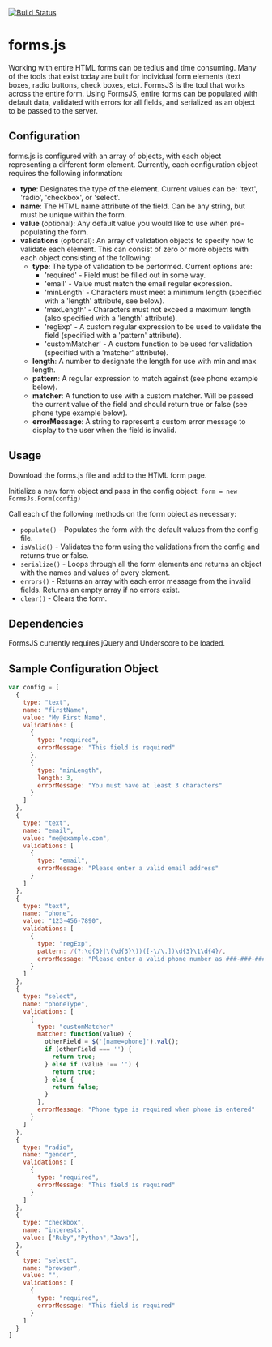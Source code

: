 [![Build Status](https://travis-ci.org/MikeDanaher/forms.js.svg?branch=master)](https://travis-ci.org/MikeDanaher/forms.js)

# forms.js

Working with entire HTML forms can be tedius and time consuming. Many of the tools that exist today are built for individual form elements (text boxes, radio buttons, check boxes, etc). FormsJS is the tool that works across the entire form. Using FormsJS, entire forms can be populated with default data, validated with errors for all fields, and serialized as an object to be passed to the server.

## Configuration

forms.js is configured with an array of objects, with each object representing a different form element. Currently, each configuration object requires the following information:

* **type**: Designates the type of the element. Current values can be: 'text', 'radio', 'checkbox', or 'select'.
* **name**: The HTML name attribute of the field. Can be any string, but must be unique within the form.
* **value** (optional): Any default value you would like to use when pre-populating the form.
* **validations** (optional): An array of validation objects to specify how to validate each element. This can consist of zero or more objects with each object consisting of the following:
  * **type**: The type of validation to be performed. Current options are:
    * 'required' - Field must be filled out in some way.
    * 'email' - Value must match the email regular expression.
    * 'minLength' - Characters must meet a minimum length (specified with a 'length' attribute, see below).
    * 'maxLength' - Characters must not exceed a maximum length (also specified with a 'length' attribute).
    * 'regExp' - A custom regular expression to be used to validate the field (specified with a 'pattern' attribute).
    * 'customMatcher' - A custom function to be used for validation (specified with a 'matcher' attribute).
  * **length**: A number to designate the length for use with min and max length.
  * **pattern**: A regular expression to match against (see phone example below).
  * **matcher**: A function to use with a custom matcher. Will be passed the current value of the field and should return true or false (see phone type example below).
  * **errorMessage**: A string to represent a custom error message to display to the user when the field is invalid.

## Usage

Download the forms.js file and add to the HTML form page.

Initialize a new form object and pass in the config object: `form = new FormsJs.Form(config)`

Call each of the following methods on the form object as necessary:

* `populate()` - Populates the form with the default values from the config file.
* `isValid()` - Validates the form using the validations from the config and returns true or false.
* `serialize()` - Loops through all the form elements and returns an object with the names and values of every element.
* `errors()` - Returns an array with each error message from the invalid fields. Returns an empty array if no errors exist.
* `clear()` - Clears the form.

## Dependencies

FormsJS currently requires jQuery and Underscore to be loaded.

## Sample Configuration Object

````javascript
var config = [
  {
    type: "text",
    name: "firstName",
    value: "My First Name",
    validations: [
      {
        type: "required",
        errorMessage: "This field is required"
      },
      {
        type: "minLength",
        length: 3,
        errorMessage: "You must have at least 3 characters"
      }
    ]
  },
  {
    type: "text",
    name: "email",
    value: "me@example.com",
    validations: [
      {
        type: "email",
        errorMessage: "Please enter a valid email address"
      }
    ]
  },
  {
    type: "text",
    name: "phone",
    value: "123-456-7890",
    validations: [
      {
        type: "regExp",
        pattern: /(?:\d{3}|\(\d{3}\))([-\/\.])\d{3}\1\d{4}/,
        errorMessage: "Please enter a valid phone number as ###-###-####"
      }
    ]
  },
  {
    type: "select",
    name: "phoneType",
    validations: [
      {
        type: "customMatcher"
        matcher: function(value) {
          otherField = $('[name=phone]').val();
          if (otherField === '') {
            return true;
          } else if (value !== '') {
            return true;
          } else {
            return false;
          }
        },
        errorMessage: "Phone type is required when phone is entered"
      }
    ]
  },
  {
    type: "radio",
    name: "gender",
    validations: [
      {
        type: "required",
        errorMessage: "This field is required"
      }
    ]
  },
  {
    type: "checkbox",
    name: "interests",
    value: ["Ruby","Python","Java"],
  },
  {
    type: "select",
    name: "browser",
    value: "",
    validations: [
      {
        type: "required",
        errorMessage: "This field is required"
      }
    ]
  }
]
````

